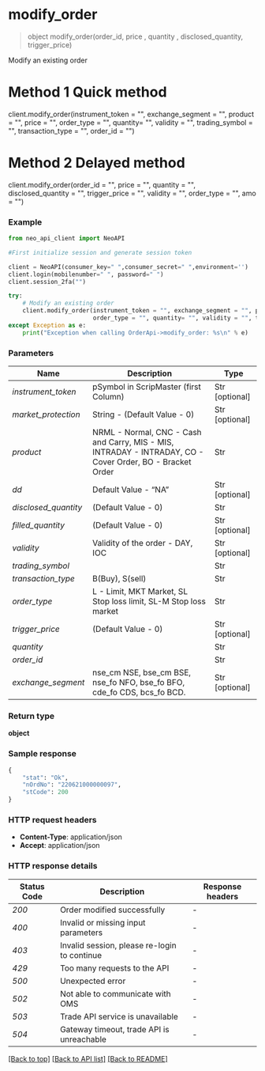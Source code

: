 # **modify_order**
> object modify_order(order_id, price , quantity , disclosed_quantity, trigger_price)

Modify an existing order

# **Method 1 Quick method** 
client.modify_order(instrument_token = "", exchange_segment = "", product = "", price = "", order_type = "", quantity= "", validity = "", trading_symbol = "", transaction_type = "", order_id = "")

# **Method 2 Delayed method**
client.modify_order(order_id = "", price = "", quantity = "", disclosed_quantity = "", trigger_price = "", validity = "", order_type = "", amo = "")

### Example


```python
from neo_api_client import NeoAPI

#First initialize session and generate session token

client = NeoAPI(consumer_key=" ",consumer_secret=" ",environment='')
client.login(mobilenumber=" ", password=" ")
client.session_2fa("")

try:
    # Modify an existing order
    client.modify_order(instrument_token = "", exchange_segment = "", product = "", price = "", 
                        order_type = "", quantity= "", validity = "", trading_symbol = "",transaction_type = "", order_id = "", amo = "")
except Exception as e:
    print("Exception when calling OrderApi->modify_order: %s\n" % e)

```
### Parameters

| Name                 | Description                                                                                               | Type           |
|----------------------|-----------------------------------------------------------------------------------------------------------|----------------|
| *instrument_token*   | pSymbol in ScripMaster (first Column)                                                                     | Str [optional] |
| *market_protection*  | String - (Default Value - 0)                                                                              | Str [optional] |
| *product*            | NRML - Normal, CNC - Cash and Carry, MIS - MIS, INTRADAY - INTRADAY, CO - Cover Order, BO - Bracket Order | Str            |
| *dd*                 | Default Value - “NA”                                                                                      | Str [optional] |
| *disclosed_quantity* | (Default Value - 0)                                                                                       | Str            |
| *filled_quantity*    | (Default Value - 0)                                                                                       | Str [optional] |
| *validity*           | Validity of the order - DAY, IOC                                                                          | Str [optional] |
| *trading_symbol*     |                                                                                                           | Str            |
| *transaction_type*   | B(Buy), S(sell)                                                                                           | Str            |
| *order_type*         | L - Limit, MKT Market, SL Stop loss limit, SL-M Stop loss market                                          | Str            |
| *trigger_price*      | (Default Value - 0)                                                                                       | Str [optional] |
| *quantity*           |                                                                                                           | Str            |
| *order_id*           |                                                                                                           | Str            |
| *exchange_segment*   | nse_cm NSE, bse_cm BSE, nse_fo NFO, bse_fo BFO, cde_fo CDS, bcs_fo BCD.                                   | Str [optional] |

### Return type

**object**

### Sample response

```python
{
    "stat": "Ok",
    "nOrdNo": "220621000000097",
    "stCode": 200
}

```

### HTTP request headers

 - **Content-Type**: application/json
 - **Accept**: application/json

### HTTP response details
| Status Code | Description                                  | Response headers |
|-------------|----------------------------------------------|------------------|
| *200*       | Order modified successfully                  | -                |
| *400*       | Invalid or missing input parameters          | -                |
| *403*       | Invalid session, please re-login to continue | -                |
| *429*       | Too many requests to the API                 | -                |
| *500*       | Unexpected error                             | -                |
| *502*       | Not able to communicate with OMS             | -                |
| *503*       | Trade API service is unavailable             | -                |
| *504*       | Gateway timeout, trade API is unreachable    | -                |

[[Back to top]](#) [[Back to API list]](../README.md#documentation-for-api-endpoints)  [[Back to README]](../README.md)
